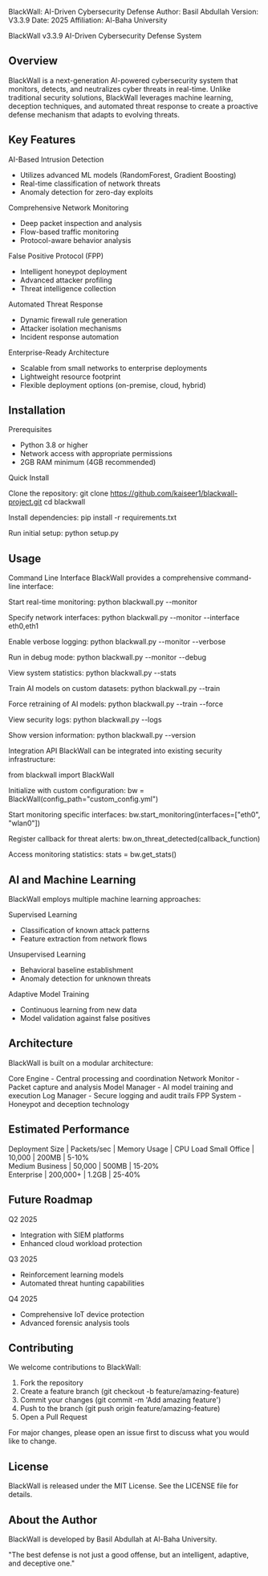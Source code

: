 BlackWall: AI-Driven Cybersecurity Defense
Author: Basil Abdullah
Version: V3.3.9
Date: 2025
Affiliation: Al-Baha University

BlackWall v3.3.9
AI-Driven Cybersecurity Defense System

Overview
--------
BlackWall is a next-generation AI-powered cybersecurity system that monitors, detects, and neutralizes cyber threats in real-time. Unlike traditional security solutions, BlackWall leverages machine learning, deception techniques, and automated threat response to create a proactive defense mechanism that adapts to evolving threats.

Key Features
-----------

AI-Based Intrusion Detection
  - Utilizes advanced ML models (RandomForest, Gradient Boosting)
  - Real-time classification of network threats
  - Anomaly detection for zero-day exploits

Comprehensive Network Monitoring
  - Deep packet inspection and analysis
  - Flow-based traffic monitoring
  - Protocol-aware behavior analysis

False Positive Protocol (FPP)
  - Intelligent honeypot deployment
  - Advanced attacker profiling
  - Threat intelligence collection

Automated Threat Response
  - Dynamic firewall rule generation
  - Attacker isolation mechanisms
  - Incident response automation

Enterprise-Ready Architecture
  - Scalable from small networks to enterprise deployments
  - Lightweight resource footprint
  - Flexible deployment options (on-premise, cloud, hybrid)

Installation
-----------

Prerequisites
- Python 3.8 or higher
- Network access with appropriate permissions
- 2GB RAM minimum (4GB recommended)

Quick Install

Clone the repository:
git clone https://github.com/kaiseer1/blackwall-project.git
cd blackwall

Install dependencies:
pip install -r requirements.txt

Run initial setup:
python setup.py


Usage
-----

Command Line Interface
BlackWall provides a comprehensive command-line interface:

Start real-time monitoring:
python blackwall.py --monitor

Specify network interfaces:
python blackwall.py --monitor --interface eth0,eth1

Enable verbose logging:
python blackwall.py --monitor --verbose

Run in debug mode:
python blackwall.py --monitor --debug

View system statistics:
python blackwall.py --stats

Train AI models on custom datasets:
python blackwall.py --train

Force retraining of AI models:
python blackwall.py --train --force

View security logs:
python blackwall.py --logs

Show version information:
python blackwall.py --version


Integration API
BlackWall can be integrated into existing security infrastructure:

from blackwall import BlackWall

Initialize with custom configuration:
bw = BlackWall(config_path="custom_config.yml")

Start monitoring specific interfaces:
bw.start_monitoring(interfaces=["eth0", "wlan0"])

Register callback for threat alerts:
bw.on_threat_detected(callback_function)

Access monitoring statistics:
stats = bw.get_stats()


AI and Machine Learning
----------------------

BlackWall employs multiple machine learning approaches:

Supervised Learning
  - Classification of known attack patterns
  - Feature extraction from network flows

Unsupervised Learning
  - Behavioral baseline establishment
  - Anomaly detection for unknown threats

Adaptive Model Training
  - Continuous learning from new data
  - Model validation against false positives

Architecture
-----------

BlackWall is built on a modular architecture:

Core Engine - Central processing and coordination
Network Monitor - Packet capture and analysis
Model Manager - AI model training and execution
Log Manager - Secure logging and audit trails
FPP System - Honeypot and deception technology

Estimated Performance
--------------------

Deployment Size | Packets/sec | Memory Usage | CPU Load
Small Office    | 10,000      | 200MB        | 5-10%    
Medium Business | 50,000      | 500MB        | 15-20%   
Enterprise      | 200,000+    | 1.2GB        | 25-40%   

Future Roadmap
-------------

Q2 2025
  - Integration with SIEM platforms
  - Enhanced cloud workload protection

Q3 2025
  - Reinforcement learning models
  - Automated threat hunting capabilities

Q4 2025
  - Comprehensive IoT device protection
  - Advanced forensic analysis tools

Contributing
-----------

We welcome contributions to BlackWall:

1. Fork the repository
2. Create a feature branch (git checkout -b feature/amazing-feature)
3. Commit your changes (git commit -m 'Add amazing feature')
4. Push to the branch (git push origin feature/amazing-feature)
5. Open a Pull Request

For major changes, please open an issue first to discuss what you would like to change.

License
-------

BlackWall is released under the MIT License. See the LICENSE file for details.

About the Author
---------------

BlackWall is developed by Basil Abdullah at Al-Baha University.


"The best defense is not just a good offense, but an intelligent, adaptive, and deceptive one."




